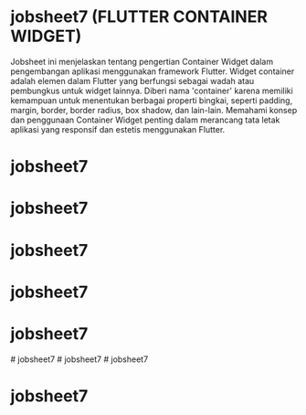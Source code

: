 # jobsheet7 (FLUTTER CONTAINER WIDGET)
Jobsheet ini menjelaskan tentang pengertian Container Widget dalam pengembangan aplikasi menggunakan framework Flutter. Widget container adalah elemen dalam Flutter yang berfungsi sebagai wadah atau pembungkus untuk widget lainnya. Diberi nama 'container' karena memiliki kemampuan untuk menentukan berbagai properti bingkai, seperti padding, margin, border, border radius, box shadow, dan lain-lain. Memahami konsep dan penggunaan Container Widget penting dalam merancang tata letak aplikasi yang responsif dan estetis menggunakan Flutter.



# jobsheet7
# jobsheet7
# jobsheet7
# jobsheet7
# jobsheet7
#   j o b s h e e t 7 
 
 #   j o b s h e e t 7 
 
 # jobsheet7
# jobsheet7

